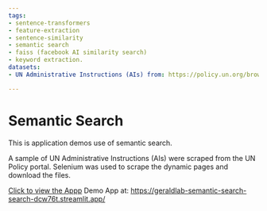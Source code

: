 ```yaml
---
tags:
- sentence-transformers
- feature-extraction
- sentence-similarity
- semantic search
- faiss (facebook AI similarity search)
- keyword extraction.
datasets:
- UN Administrative Instructions (AIs) from: https://policy.un.org/browse-by-source/30776

---
```

# Semantic Search
This is application demos use of semantic search.

A sample of UN Administrative Instructions (AIs) were scraped from the UN Policy portal. Selenium was used to scrape the dynamic pages and download the files. 

[Click to view the Appp](https://geraldlab-semantic-search-search-dcw76t.streamlit.app/)
Demo App at: https://geraldlab-semantic-search-search-dcw76t.streamlit.app/